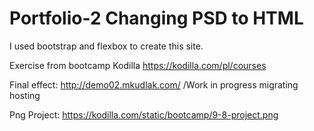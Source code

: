 # Portfolio-2  Changing PSD to HTML

I used bootstrap and flexbox to create this site.

Exercise from bootcamp Kodilla https://kodilla.com/pl/courses

Final effect: http://demo02.mkudlak.com/ /Work in progress migrating hosting

Png Project: https://kodilla.com/static/bootcamp/9-8-project.png
